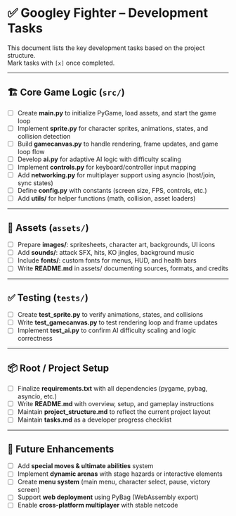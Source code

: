 # ✅ Googley Fighter – Development Tasks

This document lists the key development tasks based on the project structure.  
Mark tasks with `[x]` once completed.

---

## 🏗️ Core Game Logic (`src/`)
- [ ] Create **main.py** to initialize PyGame, load assets, and start the game loop  
- [ ] Implement **sprite.py** for character sprites, animations, states, and collision detection  
- [ ] Build **gamecanvas.py** to handle rendering, frame updates, and game loop flow  
- [ ] Develop **ai.py** for adaptive AI logic with difficulty scaling  
- [ ] Implement **controls.py** for keyboard/controller input mapping  
- [ ] Add **networking.py** for multiplayer support using asyncio (host/join, sync states)  
- [ ] Define **config.py** with constants (screen size, FPS, controls, etc.)  
- [ ] Add **utils/** for helper functions (math, collision, asset loaders)  

---

## 🎨 Assets (`assets/`)
- [ ] Prepare **images/**: spritesheets, character art, backgrounds, UI icons  
- [ ] Add **sounds/**: attack SFX, hits, KO jingles, background music  
- [ ] Include **fonts/**: custom fonts for menus, HUD, and health bars  
- [ ] Write **README.md** in assets/ documenting sources, formats, and credits  

---

## ✅ Testing (`tests/`)
- [ ] Create **test_sprite.py** to verify animations, states, and collisions  
- [ ] Write **test_gamecanvas.py** to test rendering loop and frame updates  
- [ ] Implement **test_ai.py** to confirm AI difficulty scaling and logic correctness  

---

## 📦 Root / Project Setup
- [ ] Finalize **requirements.txt** with all dependencies (pygame, pybag, asyncio, etc.)  
- [ ] Write **README.md** with overview, setup, and gameplay instructions  
- [ ] Maintain **project_structure.md** to reflect the current project layout  
- [ ] Maintain **tasks.md** as a developer progress checklist  

---

## 🚀 Future Enhancements
- [ ] Add **special moves & ultimate abilities** system  
- [ ] Implement **dynamic arenas** with stage hazards or interactive elements  
- [ ] Create **menu system** (main menu, character select, pause, victory screen)  
- [ ] Support **web deployment** using PyBag (WebAssembly export)  
- [ ] Enable **cross-platform multiplayer** with stable netcode  
